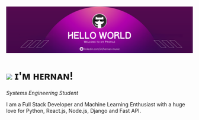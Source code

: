 <!--Banner-->
![HernanMuniz1 Banner Image](https://github.com/HernanMuniz1/hernanMuniz1/blob/main/banner.png)

<!--Header Name-->
# <img src="https://emojis.slackmojis.com/emojis/images/1531849430/4246/blob-sunglasses.gif?1531849430" width="30"/> ɪ'ᴍ ʜᴇʀɴᴀɴ!
*Systems Engineering Student*
<br /> 
<!--Start Intro-->               
<p align="left">I am a Full Stack Developer and Machine Learning Enthusiast with a huge love for Python, React.js, Node.js, Django and Fast API. </p>

<!--End Intro-->
